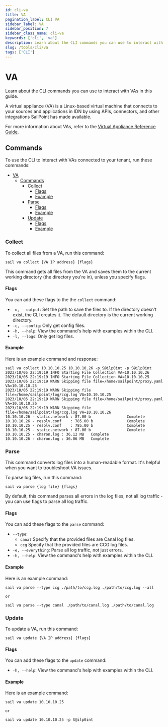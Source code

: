```yaml
---
id: cli-va
title: VA 
pagination_label: CLI VA
sidebar_label: VA
sidebar_position: 7
sidebar_class_name: cli-va
keywords: ['cli', 'va']
description: Learn about the CLI commands you can use to interact with VAs in this guide. 
slug: /tools/cli/va
tags: ['CLI']
---
```

# VA

Learn about the CLI commands you can use to interact with VAs in this guide. 

A virtual appliance (VA) is a Linux-based virtual machine that connects to your sources and applications in IDN by using APIs, connectors, and other integrations SailPoint has made available. 

For more information about VAs, refer to the [Virtual Appliance Reference Guide](https://community.sailpoint.com/t5/IdentityNow-Connectors/Virtual-Appliance-Reference-Guide/ta-p/74641?_ga=2.265747530.43742715.1681135659-1245631791.1680185785&_gl=1*1bevvkq*_ga*MTI0NTYzMTc5MS4xNjgwMTg1Nzg1*_ga_SS72Z4HXJM*MTY4MTMwOTc1MC4yOS4xLjE2ODEzMDk5MzkuMjguMC4w). 

## Commands

To use the CLI to interact with VAs connected to your tenant, run these commands: 
- [VA](#va)
  - [Commands](#commands)
    - [Collect](#collect)
      - [Flags](#flags)
      - [Example](#example)
    - [Parse](#parse)
      - [Flags](#flags-1)
      - [Example](#example-1)
    - [Update](#update)
      - [Flags](#flags-2)
      - [Example](#example-2)

### Collect 

To collect all files from a VA, run this command: 

```shell
sail va collect {VA IP address} {flags}
``` 

This command gets all files from the VA and saves them to the current working directory (the directory you're in), unless you specify flags. 

#### Flags

You can add these flags to the the `collect` command: 
- `-o, --output`: Set the path to save the files to. If the directory doesn't exist, the CLI creates it. The default directory is the current working directory. 
- `-c, --config`: Only get config files. 
- `-h, --help`: View the command's help with examples within the CLI.
- `-l, --logs`: Only get log files. 

#### Example

Here is an example command and response: 

```shell
sail va collect 10.10.10.25 10.10.10.26 -p S@ilp0int -p S@ilp0int                                
2023/10/05 22:19:19 INFO Starting File Collection VA=10.10.10.26
2023/10/05 22:19:19 INFO Starting File Collection VA=10.10.10.25
2023/10/05 22:19:19 WARN Skipping file file=/home/sailpoint/proxy.yaml VA=10.10.10.25
2023/10/05 22:19:19 WARN Skipping file file=/home/sailpoint/log/ccg.log VA=10.10.10.25
2023/10/05 22:19:19 WARN Skipping file file=/home/sailpoint/proxy.yaml VA=10.10.10.26
2023/10/05 22:19:19 WARN Skipping file file=/home/sailpoint/log/ccg.log VA=10.10.10.26
10.10.10.26 - static.network : 87.00 b                Complete
10.10.10.26 - resolv.conf    : 785.00 b               Complete
10.10.10.25 - resolv.conf    : 785.00 b               Complete
10.10.10.25 - static.network : 87.00 b                Complete
10.10.10.25 - charon.log : 36.12 MB   Complete
10.10.10.26 - charon.log : 36.06 MB   Complete
```

### Parse

This command converts log files into a human-readable format. It's helpful when you want to troubleshoot VA issues. 

To parse log files, run this command: 

```shell
sail va parse {log file} {flags}
```

By default, this command parses all errors in the log files, not all log traffic - you can use flags to parse all log traffic. 

#### Flags

You can add these flags to the `parse` command: 
- `--type`: 
  - `canal` Specify that the provided files are Canal log files.
  - `ccg` Specify that the provided files are CCG log files. 
- `-e, --everything`: Parse all log traffic, not just errors. 
- `-h, --help`: View the command's help with examples within the CLI. 

#### Example

Here is an example command: 

```shell
sail va parse --type ccg ./path/to/ccg.log ./path/to/ccg.log --all

or 

sail va parse --type canal ./path/to/canal.log ./path/to/canal.log 
```

### Update

To update a VA, run this command: 

```shell
sail va update {VA IP address} {flags}
```

#### Flags

You can add these flags to the `update` command:
- `-h, --help`: View the command's help with examples within the CLI.

#### Example

Here is an example command: 

```shell
sail va update 10.10.10.25

or 

sail va update 10.10.10.25 -p S@ilp0int
```
